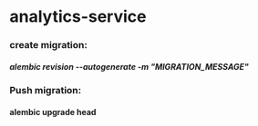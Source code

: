 # analytics-service

### create migration: 
##### alembic revision --autogenerate -m "MIGRATION_MESSAGE"
### Push migration: 
#### alembic upgrade head